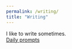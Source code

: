 ```yaml
---
permalink: /writing/
title: "Writing"
---
```




I like to write sometimes.  
<a href="https://flubbergasted.tumblr.com/">Daily prompts</a>

